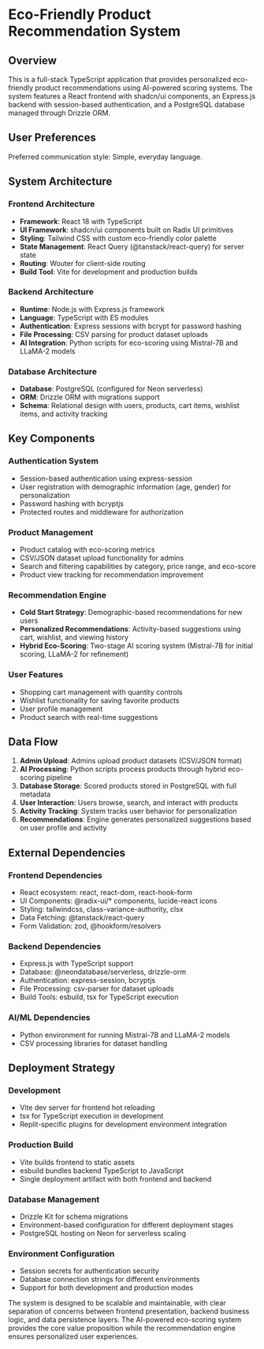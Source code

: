 # Eco-Friendly Product Recommendation System

## Overview

This is a full-stack TypeScript application that provides personalized eco-friendly product recommendations using AI-powered scoring systems. The system features a React frontend with shadcn/ui components, an Express.js backend with session-based authentication, and a PostgreSQL database managed through Drizzle ORM.

## User Preferences

Preferred communication style: Simple, everyday language.

## System Architecture

### Frontend Architecture
- **Framework**: React 18 with TypeScript
- **UI Framework**: shadcn/ui components built on Radix UI primitives
- **Styling**: Tailwind CSS with custom eco-friendly color palette
- **State Management**: React Query (@tanstack/react-query) for server state
- **Routing**: Wouter for client-side routing
- **Build Tool**: Vite for development and production builds

### Backend Architecture
- **Runtime**: Node.js with Express.js framework
- **Language**: TypeScript with ES modules
- **Authentication**: Express sessions with bcrypt for password hashing
- **File Processing**: CSV parsing for product dataset uploads
- **AI Integration**: Python scripts for eco-scoring using Mistral-7B and LLaMA-2 models

### Database Architecture
- **Database**: PostgreSQL (configured for Neon serverless)
- **ORM**: Drizzle ORM with migrations support
- **Schema**: Relational design with users, products, cart items, wishlist items, and activity tracking

## Key Components

### Authentication System
- Session-based authentication using express-session
- User registration with demographic information (age, gender) for personalization
- Password hashing with bcryptjs
- Protected routes and middleware for authorization

### Product Management
- Product catalog with eco-scoring metrics
- CSV/JSON dataset upload functionality for admins
- Search and filtering capabilities by category, price range, and eco-score
- Product view tracking for recommendation improvement

### Recommendation Engine
- **Cold Start Strategy**: Demographic-based recommendations for new users
- **Personalized Recommendations**: Activity-based suggestions using cart, wishlist, and viewing history
- **Hybrid Eco-Scoring**: Two-stage AI scoring system (Mistral-7B for initial scoring, LLaMA-2 for refinement)

### User Features
- Shopping cart management with quantity controls
- Wishlist functionality for saving favorite products
- User profile management
- Product search with real-time suggestions

## Data Flow

1. **Admin Upload**: Admins upload product datasets (CSV/JSON format)
2. **AI Processing**: Python scripts process products through hybrid eco-scoring pipeline
3. **Database Storage**: Scored products stored in PostgreSQL with full metadata
4. **User Interaction**: Users browse, search, and interact with products
5. **Activity Tracking**: System tracks user behavior for personalization
6. **Recommendations**: Engine generates personalized suggestions based on user profile and activity

## External Dependencies

### Frontend Dependencies
- React ecosystem: react, react-dom, react-hook-form
- UI Components: @radix-ui/* components, lucide-react icons
- Styling: tailwindcss, class-variance-authority, clsx
- Data Fetching: @tanstack/react-query
- Form Validation: zod, @hookform/resolvers

### Backend Dependencies
- Express.js with TypeScript support
- Database: @neondatabase/serverless, drizzle-orm
- Authentication: express-session, bcryptjs
- File Processing: csv-parser for dataset uploads
- Build Tools: esbuild, tsx for TypeScript execution

### AI/ML Dependencies
- Python environment for running Mistral-7B and LLaMA-2 models
- CSV processing libraries for dataset handling

## Deployment Strategy

### Development
- Vite dev server for frontend hot reloading
- tsx for TypeScript execution in development
- Replit-specific plugins for development environment integration

### Production Build
- Vite builds frontend to static assets
- esbuild bundles backend TypeScript to JavaScript
- Single deployment artifact with both frontend and backend

### Database Management
- Drizzle Kit for schema migrations
- Environment-based configuration for different deployment stages
- PostgreSQL hosting on Neon for serverless scaling

### Environment Configuration
- Session secrets for authentication security
- Database connection strings for different environments
- Support for both development and production modes

The system is designed to be scalable and maintainable, with clear separation of concerns between frontend presentation, backend business logic, and data persistence layers. The AI-powered eco-scoring system provides the core value proposition while the recommendation engine ensures personalized user experiences.
